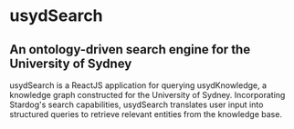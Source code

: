 # usydSearch
## An ontology-driven search engine for the University of Sydney
usydSearch is a ReactJS application for querying usydKnowledge, a knowledge graph constructed for the University of Sydney. Incorporating Stardog's search capabilities, usydSearch translates user input into structured queries to retrieve relevant entities from the knowledge base.
